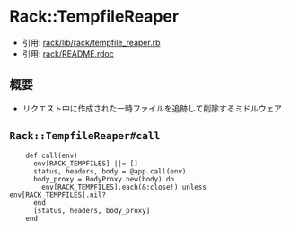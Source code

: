 # Rack::TempfileReaper
- 引用: [rack/lib/rack/tempfile_reaper.rb](https://github.com/rack/rack/blob/master/lib/rack/tempfile_reaper.rb)
- 引用: [rack/README.rdoc](https://github.com/rack/rack/blob/master/README.rdoc)

## 概要
- リクエスト中に作成された一時ファイルを追跡して削除するミドルウェア

## `Rack::TempfileReaper#call`
```
    def call(env)
      env[RACK_TEMPFILES] ||= []
      status, headers, body = @app.call(env)
      body_proxy = BodyProxy.new(body) do
        env[RACK_TEMPFILES].each(&:close!) unless env[RACK_TEMPFILES].nil?
      end
      [status, headers, body_proxy]
    end
```
